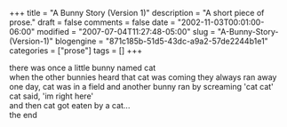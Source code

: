 +++
title = "A Bunny Story (Version 1)"
description = "A short piece of prose."
draft = false
comments = false
date = "2002-11-03T00:01:00-06:00"
modified = "2007-07-04T11:27:48-05:00"
slug = "A-Bunny-Story-(Version-1)"
blogengine = "871c185b-51d5-43dc-a9a2-57de2244b1e1"
categories = ["prose"]
tags = []
+++

<p>
there was once a little bunny named cat<br />
when the other bunnies heard that cat was coming they always ran away<br />
one day, cat was in a field and another bunny ran by screaming &#39;cat cat&#39;<br />
cat said, &#39;im right here&#39;<br />
and then cat got eaten by a cat...<br />
the end
</p>

